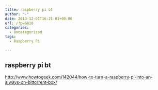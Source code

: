 ```yaml
---
title: raspberry pi bt
author: "-"
date: 2013-12-01T16:21:01+00:00
url: /?p=6010
categories:
  - Uncategorized
tags:
  - Raspberry Pi

---
```

## raspberry pi bt
<http://www.howtogeek.com/142044/how-to-turn-a-raspberry-pi-into-an-always-on-bittorrent-box/>
